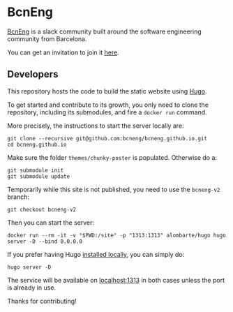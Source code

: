 # BcnEng

[BcnEng](http://bcneng.net) is a slack community built around the software engineering community from Barcelona.

You can get an invitation to join it [here](http://slack.bcneng.net).


## Developers
This repository hosts the code to build the static website using [Hugo](https://gohugo.io/).

To get started and contribute to its growth, you only need to clone the repository, including its submodules, and fire a `docker run` command.

More precisely, the instructions to start the server locally are:

    git clone --recursive git@github.com:bcneng/bcneng.github.io.git
    cd bcneng.github.io

Make sure the folder `themes/chunky-poster` is populated. Otherwise do a:

    git submodule init
    git submodule update

  Temporarily while this site is not published, you need to use the `bcneng-v2` branch:

    git checkout bcneng-v2

Then you can start the server:

    docker run --rm -it -v "$PWD:/site" -p "1313:1313" alombarte/hugo hugo server -D --bind 0.0.0.0

If you prefer having Hugo [installed locally](https://gohugo.io/getting-started/installing/), you can simply do:

	hugo server -D

The service will be available on [localhost:1313](http://localhost:1313) in both cases unless the port is already in use.

Thanks for contributing!
